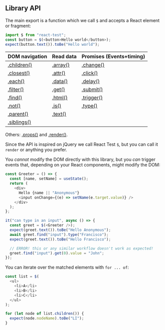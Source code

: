 ## Library API

The main export is a function which we call `$` and accepts a React element or fragment:

```js
import $ from "react-test";
const button = $(<button>Hello world</button>);
expect(button.text()).toBe("Hello world");
```

| DOM navigation           | Read data          | Promises (Events+timing) |
| ------------------------ | ------------------ | ------------------------ |
| [.children()](#children) | [.array()](#array) | [.change()](#change)     |
| [.closest()](#closest)   | [.attr()](#attr)   | [.click()](#click)       |
| [.each()](#each)         | [.data()](#data)   | [.delay()](#delay)       |
| [.filter()](#filter)     | [.get()](#get)     | [.submit()](#submit)     |
| [.find()](#find)         | [.html()](#html)   | [.trigger()](#trigger)   |
| [.not()](#not)           | [.is()](#is)       | [.type()](#type)         |
| [.parent()](#parent)     | [.text()](#text)   |                          |
| [.siblings()](#siblings) |                    |                          |

Others: [.props()](#props) and [.render()](#render).

Since the API is inspired on jQuery we call React Test `$`, but you can call it `render` or anything you prefer.

You _cannot_ modify the DOM directly with this library, but you _can_ trigger events that, depending on your React components, might modify the DOM:

```js
const Greeter = () => {
  const [name, setName] = useState();
  return (
    <div>
      Hello {name || "Anonymous"}
      <input onChange={(e) => setName(e.target.value)} />
    </div>
  );
};

it("can type in an input", async () => {
  const greet = $(<Greeter />);
  expect(greet.text()).toBe("Hello Anonymous");
  await greet.find("input").type("Francisco");
  expect(greet.text()).toBe("Hello Francisco");

  // ERROR! this or any similar workflow doesn't work as expected!
  greet.find("input").get(0).value = "John";
});
```

You can iterate over the matched elements with `for ... of`:

```js
const list = $(
  <ul>
    <li>A</li>
    <li>B</li>
    <li>C</li>
  </ul>
);

for (let node of list.children()) {
  expect(node.nodeName).toBe("LI");
}
```
